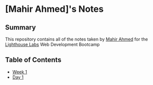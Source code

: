 # [Mahir Ahmed]'s Notes
## Summary 

This repository contains all of the notes taken by [Mahir Ahmed](https://github.com/Mahir45/Lighthouse-web-notes/blob/master/README.md) for the [Lighthouse Labs](https://www.lighthouselabs.ca/) Web Development Bootcamp
## Table of Contents
 * [Week 1](/w1)
  * [Day 1](/w1/Day_1)
